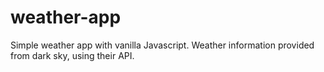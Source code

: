 # weather-app

Simple weather app with vanilla Javascript.
Weather information provided from dark sky, using their API.
